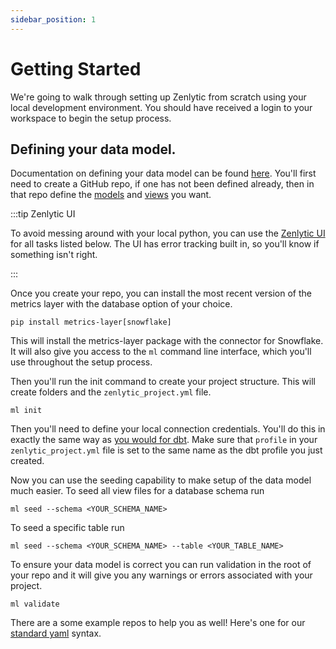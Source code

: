 ```yaml
---
sidebar_position: 1
---
```


# Getting Started

We're going to walk through setting up Zenlytic from scratch using your local development environment. You should have received a login to your workspace to begin the setup process.


## Defining your data model.

Documentation on defining your data model can be found [here](./4_data_modeling/1_data_modeling.md). You'll first need to create a GitHub repo, if one has not been defined already, then in that repo define the [models](./4_data_modeling/2_model.md) and [views](./4_data_modeling/5_view.md) you want. 


:::tip Zenlytic UI

To avoid messing around with your local python, you can use the [Zenlytic UI](https://app.zenlytic.com/data-model-editor) for all tasks listed below. The UI has error tracking built in, so you'll know if something isn't right.

:::


Once you create your repo, you can install the most recent version of the metrics layer with the database option of your choice.
```
pip install metrics-layer[snowflake]
``` 

This will install the metrics-layer package with the connector for Snowflake. It will also give you access to the `ml` command line interface, which you'll use throughout the setup process.

Then you'll run the init command to create your project structure. This will create folders and the `zenlytic_project.yml` file. 
```
ml init
```

Then you'll need to define your local connection credentials. You'll do this in exactly the same way as [you would for dbt](https://docs.getdbt.com/dbt-cli/configure-your-profile). Make sure that `profile` in your `zenlytic_project.yml` file is set to the same name as the dbt profile you just created.


Now you can use the seeding capability to make setup of the data model much easier. To seed all view files for a database schema run
```
ml seed --schema <YOUR_SCHEMA_NAME>
``` 
To seed a specific table run 
```
ml seed --schema <YOUR_SCHEMA_NAME> --table <YOUR_TABLE_NAME>
```

To ensure your data model is correct you can run validation in the root of your repo and it will give you any warnings or errors associated with your project.
```
ml validate
```

There are a some example repos to help you as well! Here's one for our [standard yaml](https://github.com/Zenlytic/demo-data-model) syntax.
